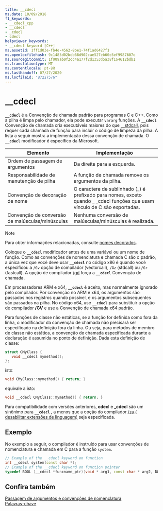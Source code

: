 ```yaml
---
title: __cdecl
ms.date: 10/09/2018
f1_keywords:
- __cdecl_cpp
- __cdecl
- _cdecl
- cdecl
helpviewer_keywords:
- __cdecl keyword [C++]
ms.assetid: 1ff1d03e-fb4e-4562-8be1-74f1ad6427f1
ms.openlocfilehash: 9c1483d02bcb68d902cae527eb60e3ef9987607c
ms.sourcegitcommit: 1f009ab0f2cc4a177f2d1353d5a38f164612bdb1
ms.translationtype: MT
ms.contentlocale: pt-BR
ms.lasthandoff: 07/27/2020
ms.locfileid: "87227576"
---
```

# <a name="__cdecl"></a>__cdecl

**`__cdecl`** é a Convenção de chamada padrão para programas C e C++. Como a pilha é limpa pelo chamador, ela pode executar `vararg` funções. A **`__cdecl`** Convenção de chamada cria executáveis maiores do que [__stdcall](../cpp/stdcall.md), pois requer cada chamada de função para incluir o código de limpeza da pilha. A lista a seguir mostra a implementação dessa convenção de chamada. O **`__cdecl`** modificador é específico da Microsoft.

|Elemento|Implementação|
|-------------|--------------------|
|Ordem de passagem de argumentos|Da direita para a esquerda.|
|Responsabilidade de manutenção de pilha|A função de chamada remove os argumentos da pilha.|
|Convenção de decoração de nome|O caractere de sublinhado (_) é prefixado para nomes, exceto quando \_ _cdecl funções que usam vínculo de C são exportadas.|
|Convenção de conversão de maiúsculas/minúsculas|Nenhuma conversão de maiúsculas/minúsculas é realizada.|

> [!NOTE]
> Para obter informações relacionadas, consulte [nomes decorados](../build/reference/decorated-names.md).

Coloque o **`__cdecl`** modificador antes de uma variável ou um nome de função. Como as convenções de nomenclatura e chamada C são o padrão, a única vez que você deve usar **`__cdecl`** no código x86 é quando você especificou a `/Gv` opção de compilador (vectorcall), `/Gz` (stdcall) ou `/Gr` (fastcall). A opção de compilador [/gd](../build/reference/gd-gr-gv-gz-calling-convention.md) força a **`__cdecl`** Convenção de chamada.

Em processadores ARM e x64, **`__cdecl`** é aceito, mas normalmente ignorado pelo compilador. Por convenção no ARM e x64, os argumentos são passados nos registros quando possível, e os argumentos subsequentes são passados na pilha. No código x64, use **`__cdecl`** para substituir a opção de compilador **/GV** e use a Convenção de chamada x64 padrão.

Para funções de classe não estáticas, se a função for definida como fora da linha, o modificador da convenção de chamada não precisará ser especificado na definição fora da linha. Ou seja, para métodos de membro de classe não estática, a convenção de chamada especificada durante a declaração é assumida no ponto de definição. Dada esta definição de classe:

```cpp
struct CMyClass {
   void __cdecl mymethod();
};
```

isto:

```cpp
void CMyClass::mymethod() { return; }
```

equivale a isto:

```cpp
void __cdecl CMyClass::mymethod() { return; }
```

Para compatibilidade com versões anteriores, **cdecl** e **_cdecl** são um sinônimo para **`__cdecl`** , a menos que a opção do compilador [/za \( desabilitar extensões de linguagem)](../build/reference/za-ze-disable-language-extensions.md) seja especificada.

## <a name="example"></a>Exemplo

No exemplo a seguir, o compilador é instruído para usar convenções de nomenclatura e chamada em C para a função `system`.

```cpp
// Example of the __cdecl keyword on function
int __cdecl system(const char *);
// Example of the __cdecl keyword on function pointer
typedef BOOL (__cdecl *funcname_ptr)(void * arg1, const char * arg2, DWORD flags, ...);
```

## <a name="see-also"></a>Confira também

[Passagem de argumentos e convenções de nomenclatura](../cpp/argument-passing-and-naming-conventions.md)<br/>
[Palavras-chave](../cpp/keywords-cpp.md)
